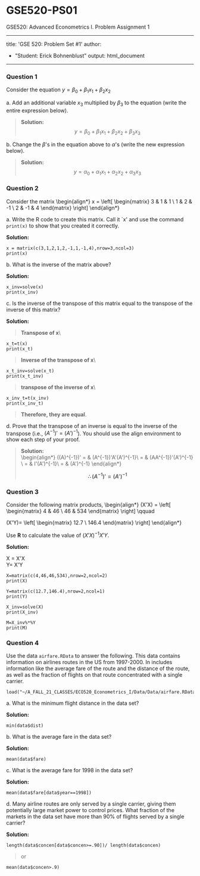 # GSE520-PS01
GSE520: Advanced Econometrics I.  Problem Assignment 1

---
title: 'GSE 520: Problem Set #1'
author: 
  - "Student: Erick Bohnenblust"
output: html_document
---

### Question 1

Consider the equation $y = \beta_0 + \beta_1 x_1 + \beta_2 x_2$ 

a. Add an additional variable $x_3$ multiplied by $\beta_3$ to the equation (write the entire expression below).

>**Solution:**  
>$$y = \beta_0 + \beta_1 x_1 + \beta_2 x_2 + \beta_3 x_3$$

b. Change the $\beta$'s in the equation above to $\alpha$'s (write the new expression below).

>**Solution:**  
>$$y = \alpha_0 + \alpha_1 x_1 + \alpha_2 x_2 + \alpha_3 x_3$$

### Question 2

Consider the matrix
\begin{align*} x = \left[
  \begin{matrix}
  3 & 1 & 1 \\
  1 & 2 & -1 \\
  2 & -1 & 4
  \end{matrix} \right]
\end{align*}

a. Write the R code to create this matrix.  Call it `x' and use the command ``print(x)`` to show that you created it correctly.  

**Solution:**  
```{R}
x = matrix(c(3,1,2,1,2,-1,1,-1,4),nrow=3,ncol=3)
print(x)
```

b. What is the inverse of the matrix above?  

**Solution:**  
```{R}
x_inv=solve(x)
print(x_inv)
```

c. Is the inverse of the transpose of this matrix equal to the transpose of the inverse of this matrix?

**Solution:**  

>**Transpose of x**\
```{R}
x_t=t(x)
print(x_t)
```  
>**Inverse of the transpose of x**\  
```{R}
x_t_inv=solve(x_t)
print(x_t_inv)
```  
>**transpose of the inverse of x**\  
```{R}
x_inv_t=t(x_inv)
print(x_inv_t)
```  
>**Therefore, they are equal**.  

d. Prove that the transpose of an inverse is equal to the inverse of the transpose (i.e., $(A^{-1})' = (A')^{-1}$).  You should use the align environment to show each step of your proof.  

>**Solution:**  
>\begin{align*}
>((A)^{-1})' = & (A^{-1})'A'(A')^{-1}\\
>= & (AA^{-1})'(A')^{-1} \\
>= & I'(A')^{-1}\\
>= & (A')^{-1}
>\end{align*}
>
>**$$\therefore (A^{-1})'= (A')^{-1}$$**

### Question 3

Consider the following matrix products,
\begin{align*}
(X'X) = \left[
\begin{matrix}
4 & 46 \\
46 & 534
\end{matrix} \right]
\qquad 

(X'Y)= \left[
\begin{matrix}
12.7 \\
146.4
\end{matrix} \right] 
\end{align*}

Use **R** to calculate the value of $(X'X)^{-1}X'Y$.

**Solution:**  

X = X'X\
Y= X'Y

```{R}
X=matrix(c(4,46,46,534),nrow=2,ncol=2)
print(X)
```

```{R}
Y=matrix(c(12.7,146.4),nrow=2,ncol=1)
print(Y)
```

```{R}
X_inv=solve(X)
print(X_inv)
```

```{R}
M=X_inv%*%Y
print(M)
```

### Question 4

Use the data ``airfare.RData`` to answer the following.  This data contains information on airlines routes in the US from 1997-2000.  In includes information like the average fare of the route and the distance of the route, as well as the fraction of flights on that route concentrated with a single carrier.

```{R}
load("~/A_FALL_21_CLASSES/ECO520_Econometrics_I/Data/Data/airfare.RData")
```

a. What is the minimum flight distance in the data set?

**Solution:** 

```{R}
min(data$dist)
```

b. What is the average fare in the data set?

**Solution:** 

```{R}
mean(data$fare)
```

c. What is the average fare for 1998 in the data set?

**Solution:** 
```{R}
mean(data$fare[data$year==1998])
```
d. Many airline routes are only served by a single carrier, giving them potentially large market power to control prices.  What fraction of the markets in the data set have more than 90% of flights served by a single carrier?

**Solution:** 
```{R}
length(data$concen[data$concen>=.90])/ length(data$concen)
```
>or

```{R}
mean(data$concen>.9)
```
